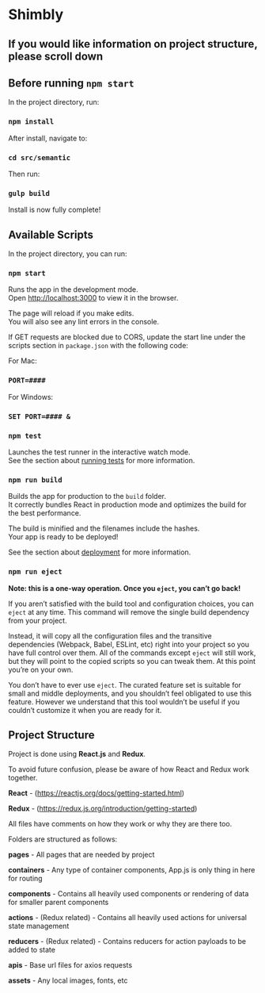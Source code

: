 # Shimbly

## If you would like information on project structure, please scroll down

## Before running `npm start`

In the project directory, run:

### `npm install`

After install, navigate to:

### `cd src/semantic`

Then run:

### `gulp build`

Install is now fully complete!

## Available Scripts

In the project directory, you can run:

### `npm start`

Runs the app in the development mode.<br />
Open [http://localhost:3000](http://localhost:3000) to view it in the browser.

The page will reload if you make edits.<br />
You will also see any lint errors in the console.

If GET requests are blocked due to CORS, update the start line under the scripts section in `package.json` with the following code:

For Mac:
### `PORT=####`

For Windows:
### `SET PORT=#### & `

### `npm test`

Launches the test runner in the interactive watch mode.<br />
See the section about [running tests](https://facebook.github.io/create-react-app/docs/running-tests) for more information.

### `npm run build`

Builds the app for production to the `build` folder.<br />
It correctly bundles React in production mode and optimizes the build for the best performance.

The build is minified and the filenames include the hashes.<br />
Your app is ready to be deployed!

See the section about [deployment](https://facebook.github.io/create-react-app/docs/deployment) for more information.

### `npm run eject`

**Note: this is a one-way operation. Once you `eject`, you can’t go back!**

If you aren’t satisfied with the build tool and configuration choices, you can `eject` at any time. This command will remove the single build dependency from your project.

Instead, it will copy all the configuration files and the transitive dependencies (Webpack, Babel, ESLint, etc) right into your project so you have full control over them. All of the commands except `eject` will still work, but they will point to the copied scripts so you can tweak them. At this point you’re on your own.

You don’t have to ever use `eject`. The curated feature set is suitable for small and middle deployments, and you shouldn’t feel obligated to use this feature. However we understand that this tool wouldn’t be useful if you couldn’t customize it when you are ready for it.

## Project Structure

Project is done using **React.js** and **Redux**.

To avoid future confusion, please be aware of how React and Redux work together.

**React** - (https://reactjs.org/docs/getting-started.html)

**Redux** - (https://redux.js.org/introduction/getting-started)

All files have comments on how they work or why they are there too.

Folders are structured as follows:

**pages** - All pages that are needed by project

**containers** - Any type of container components, App.js is only thing in here for routing

**components** - Contains all heavily used components or rendering of data for smaller parent components

**actions** - (Redux related) - Contains all heavily used actions for universal state management

**reducers** - (Redux related) - Contains reducers for action payloads to be added to state

**apis** - Base url files for axios requests

**assets** - Any local images, fonts, etc
